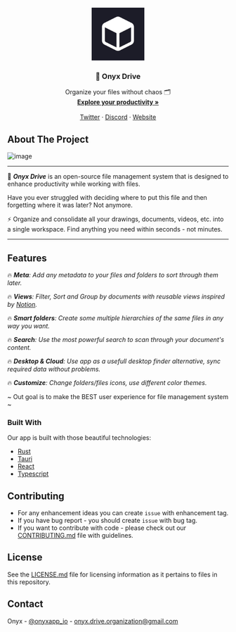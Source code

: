 <!-- PROJECT LOGO -->
<br />
<div align="center">
  <a href="https://github.com/OnyxDrive/OnyxDrive">
    <img src="images/onyx-logo.jpg" alt="Logo" width="120" height="120">
  </a>

  <h3 align="center">🔮 Onyx Drive</h3>

  <p align="center">
    Organize your files without chaos 🗂️
    <br />
    <a href="https://onyxapp.io/"><strong>Explore your productivity » </strong></a>
    <br />
    <br />
    <a href="https://twitter.com/onyxapp_io">Twitter</a>
    ·
    <a href="https://discord.gg/8DQa2qNM">Discord</a>
    ·
    <a href="https://onyxapp.io/">Website</a>
  </p>
</div>

<!-- ABOUT THE PROJECT -->
## About The Project

<img width="1183" alt="image" src="https://github.com/OnyxDrive/OnyxDrive/assets/46647517/4330d5f8-b3fb-49a6-a013-de1e903a3801">

---

🔮 _**Onyx Drive**_ is an open-source file management system that is designed to enhance productivity while working with files.

Have you ever struggled with deciding where to put this file and then forgetting where it was later? Not anymore.

⚡ Organize and consolidate all your drawings, documents, videos, etc. into a single workspace. Find anything you need within seconds - not minutes. 

---
## Features

🔥 _**Meta**: Add any metadata to your files and folders to sort through them later._

🔥 _**Views**: Filter, Sort and Group by documents with reusable views inspired by [Notion]()._ 

🔥 _**Smart folders**: Create some multiple hierarchies of the same files in any way you want._

🔥 _**Search**: Use the most powerful search to scan through your document's content._ 

🔥 _**Desktop & Cloud**: Use app as a usefull desktop finder alternative, sync required data without problems._ 

🔥 _**Customize**: Change folders/files icons, use different color themes._

~ Out goal is to make the BEST user experience for file management system ~

### Built With

Our app is built with those beautiful technologies:

- [Rust](https://www.rust-lang.org/)
- [Tauri](https://tauri.app/)
- [React](https://react.dev/)
- [Typescript](https://www.typescriptlang.org/)

<!-- CONTRIBUTING -->
## Contributing

- For any enhancement ideas you can create `issue` with enhancement tag.
- If you have bug report - you should create `issue` with bug tag.
- If you want to contribute with code - please check out our [CONTRIBUTING.md](CONTRIBUTING.md) file with guidelines.

<!-- LICENSE -->
## License

See the [LICENSE.md](LICENSE.md) file for licensing information as it pertains to files in this repository.

<!-- CONTACT -->
## Contact

Onyx - [@onyxapp_io](https://twitter.com/onyxapp_io) - onyx.drive.organization@gmail.com

<!-- MARKDOWN LINKS & IMAGES -->
<!-- https://www.markdownguide.org/basic-syntax/#reference-style-links -->
[React.js]: https://img.shields.io/badge/React-20232A?style=for-the-badge&logo=react&logoColor=61DAFB
[React-url]: https://reactjs.org/
